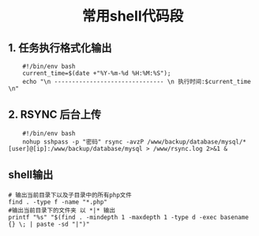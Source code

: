 # <center>常用shell代码段</center>

## 1. 任务执行格式化输出
```shell
    #!/bin/env bash
    current_time=$(date +"%Y-%m-%d %H:%M:%S"); 
    echo "\n ------------------------------- \n 执行时间:$current_time \n"
```

## 2. RSYNC 后台上传
```shell
    #!/bin/env bash
    nohup sshpass -p "密码" rsync -avzP /www/backup/database/mysql/* [user]@[ip]:/www/backup/database/mysql > /www/rsync.log 2>&1 &
```

## shell输出
```shell
# 输出当前目录下以及子目录中的所有php文件
find . -type f -name "*.php"
#输出当前目录下的文件夹 以 *|* 输出
printf "%s" "$(find . -mindepth 1 -maxdepth 1 -type d -exec basename {} \; | paste -sd "|")"
```
